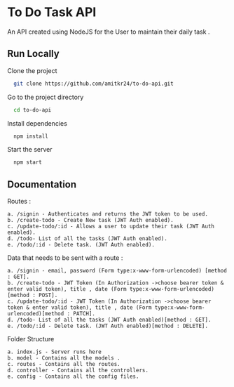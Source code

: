 # To Do Task API

An API created using NodeJS for the User to maintain their daily task .

## Run Locally

Clone the project

```bash
  git clone https://github.com/amitkr24/to-do-api.git
```

Go to the project directory

```bash
  cd to-do-api
```

Install dependencies

```bash
  npm install
```

Start the server

```bash
  npm start
```

## Documentation

Routes :

    a. /signin - Authenticates and returns the JWT token to be used.
    b. /create-todo - Create New task (JWT Auth enabled).
    c. /update-todo/:id - Allows a user to update their task (JWT Auth enabled).
    d. /todo- List of all the tasks (JWT Auth enabled).
    e. /todo/:id - Delete task. (JWT Auth enabled).

Data that needs to be sent with a route :

    a. /signin - email, password (Form type:x-www-form-urlencoded) [method : GET].
    b. /create-todo - JWT Token (In Authorization ->choose bearer token & enter valid token), title , date (Form type:x-www-form-urlencoded)[method : POST].
    c. /update-todo/:id - JWT Token (In Authorization ->choose bearer token & enter valid token), title , date (Form type:x-www-form-urlencoded)[method : PATCH].
    d. /todo- List of all the tasks (JWT Auth enabled)[method : GET].
    e. /todo/:id - Delete task. (JWT Auth enabled)[method : DELETE].

Folder Structure

    a. index.js - Server runs here
    b. model - Contains all the models .
    c. routes - Contains all the routes.
    d. controller - Contains all the controllers.
    e. config - Contains all the config files.
